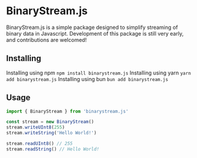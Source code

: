 # BinaryStream.js

BinaryStream.js is a simple package designed to simplify streaming of binary data in Javascript.
Development of this package is still very early, and contributions are welcomed!

## Installing
Installing using npm
```npm install binarystream.js```
Installing using yarn
```yarn add binarystream.js```
Installing using bun
```bun add binarystream.js```

## Usage
```ts
import { BinaryStream } from 'binarystream.js'

const stream = new BinaryStream()
stream.writeUInt8(255)
stream.writeString('Hello World!')

stream.readUInt8() // 255
stream.readString() // Hello World!
```